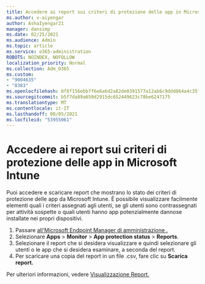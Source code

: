 ```yaml
---
title: Accedere ai report sui criteri di protezione delle app in Microsoft Intune
ms.author: v-aiyengar
author: AshaIyengar21
manager: dansimp
ms.date: 02/25/2021
ms.audience: Admin
ms.topic: article
ms.service: o365-administration
ROBOTS: NOINDEX, NOFOLLOW
localization_priority: Normal
ms.collection: Adm_O365
ms.custom:
- "9004635"
- "8383"
ms.openlocfilehash: 8f8f156ebb7f6e6a6d2a82de0391577a12ab6c9ddd864a4c35f0e24c4ac638d9
ms.sourcegitcommit: b5f7da89a650d2915dc652449623c78be6247175
ms.translationtype: MT
ms.contentlocale: it-IT
ms.lasthandoff: 08/05/2021
ms.locfileid: "53955061"
---
```

# <a name="access-reports-about-app-protection-policies-in-microsoft-intune"></a>Accedere ai report sui criteri di protezione delle app in Microsoft Intune

Puoi accedere e scaricare report che mostrano lo stato dei criteri di protezione delle app da Microsoft Intune. È possibile visualizzare facilmente elementi quali i criteri assegnati agli utenti, se gli utenti sono contrassegnati per attività sospette o quali utenti hanno app potenzialmente dannose installate nei propri dispositivi.

1. Passare [all'Microsoft Endpoint Manager di amministrazione .](https://go.microsoft.com/fwlink/?linkid=2109431)
1. Selezionare **Apps**  >  **Monitor**  >  **App protection status**  >  **Reports**.
1. Selezionare il report che si desidera visualizzare e quindi selezionare gli utenti o le app che si desidera esaminare, a seconda del report.
1. Per scaricare una copia del report in un file .csv, fare clic su **Scarica report.**

Per ulteriori informazioni, vedere [Visualizzazione Report.](https://go.microsoft.com/fwlink/?linkid=2109431)

